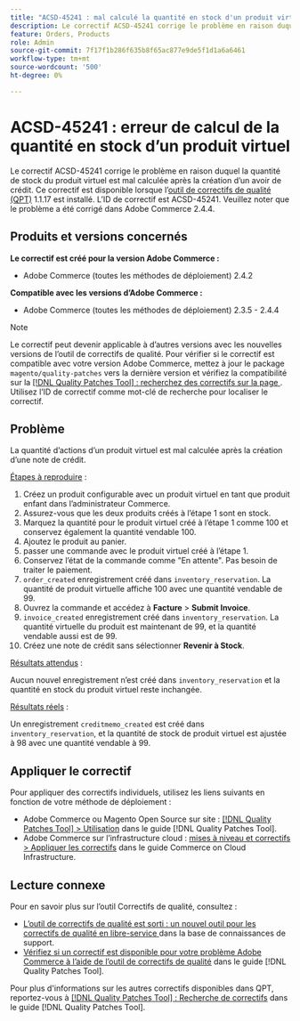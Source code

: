 ```yaml
---
title: "ACSD-45241 : mal calculé la quantité en stock d'un produit virtuel"
description: Le correctif ACSD-45241 corrige le problème en raison duquel la quantité de stock du produit virtuel est mal calculée après la création d’un avoir de crédit. Ce correctif est disponible lorsque l’[outil de correctifs de qualité (QPT)](https://experienceleague.adobe.com/fr/docs/commerce-knowledge-base/kb/announcements/commerce-announcements/magento-quality-patches-released-new-tool-to-self-serve-quality-patches) 1.1.17 est installé. L’ID de correctif est ACSD-45241. Veuillez noter que le problème a été corrigé dans Adobe Commerce 2.4.4.
feature: Orders, Products
role: Admin
source-git-commit: 7f17f1b286f635b8f65ac877e9de5f1d1a6a6461
workflow-type: tm+mt
source-wordcount: '500'
ht-degree: 0%

---
```


# ACSD-45241 : erreur de calcul de la quantité en stock d’un produit virtuel

Le correctif ACSD-45241 corrige le problème en raison duquel la quantité de stock du produit virtuel est mal calculée après la création d’un avoir de crédit. Ce correctif est disponible lorsque l’[outil de correctifs de qualité (QPT)](https://experienceleague.adobe.com/fr/docs/commerce-knowledge-base/kb/announcements/commerce-announcements/magento-quality-patches-released-new-tool-to-self-serve-quality-patches) 1.1.17 est installé. L’ID de correctif est ACSD-45241. Veuillez noter que le problème a été corrigé dans Adobe Commerce 2.4.4.

## Produits et versions concernés

**Le correctif est créé pour la version Adobe Commerce :**

* Adobe Commerce (toutes les méthodes de déploiement) 2.4.2

**Compatible avec les versions d’Adobe Commerce :**

* Adobe Commerce (toutes les méthodes de déploiement) 2.3.5 - 2.4.4

>[!NOTE]
>
>Le correctif peut devenir applicable à d’autres versions avec les nouvelles versions de l’outil de correctifs de qualité. Pour vérifier si le correctif est compatible avec votre version Adobe Commerce, mettez à jour le package `magento/quality-patches` vers la dernière version et vérifiez la compatibilité sur la [[!DNL Quality Patches Tool] : recherchez des correctifs sur la page ](https://experienceleague.adobe.com/fr/docs/commerce-knowledge-base/kb/announcements/commerce-announcements/magento-quality-patches-released-new-tool-to-self-serve-quality-patches). Utilisez l’ID de correctif comme mot-clé de recherche pour localiser le correctif.

## Problème

La quantité d’actions d’un produit virtuel est mal calculée après la création d’une note de crédit.

<u>Étapes à reproduire</u> :

1. Créez un produit configurable avec un produit virtuel en tant que produit enfant dans l’administrateur Commerce.
1. Assurez-vous que les deux produits créés à l’étape 1 sont en stock.
1. Marquez la quantité pour le produit virtuel créé à l’étape 1 comme 100 et conservez également la quantité vendable 100.
1. Ajoutez le produit au panier.
1. passer une commande avec le produit virtuel créé à l’étape 1.
1. Conservez l’état de la commande comme &quot;En attente&quot;. Pas besoin de traiter le paiement.
1. `order_created` enregistrement créé dans `inventory_reservation`. La quantité de produit virtuelle affiche 100 avec une quantité vendable de 99.
1. Ouvrez la commande et accédez à **Facture** > **Submit Invoice**.
1. `invoice_created` enregistrement créé dans `inventory_reservation`. La quantité virtuelle du produit est maintenant de 99, et la quantité vendable aussi est de 99.
1. Créez une note de crédit sans sélectionner **Revenir à Stock**.

<u>Résultats attendus</u> :

Aucun nouvel enregistrement n’est créé dans `inventory_reservation` et la quantité en stock du produit virtuel reste inchangée.

<u>Résultats réels</u> :

Un enregistrement `creditmemo_created` est créé dans `inventory_reservation`, et la quantité de stock de produit virtuel est ajustée à 98 avec une quantité vendable à 99.

## Appliquer le correctif

Pour appliquer des correctifs individuels, utilisez les liens suivants en fonction de votre méthode de déploiement :

* Adobe Commerce ou Magento Open Source sur site : [[!DNL Quality Patches Tool] > Utilisation](/help/tools/quality-patches-tool/usage.md) dans le guide [!DNL Quality Patches Tool].
* Adobe Commerce sur l’infrastructure cloud : [mises à niveau et correctifs > Appliquer les correctifs](https://experienceleague.adobe.com/docs/commerce-cloud-service/user-guide/develop/upgrade/apply-patches.html?lang=fr) dans le guide Commerce on Cloud Infrastructure.

## Lecture connexe

Pour en savoir plus sur l’outil Correctifs de qualité, consultez :

* [ L’outil de correctifs de qualité est sorti : un nouvel outil pour les correctifs de qualité en libre-service ](https://experienceleague.adobe.com/fr/docs/commerce-knowledge-base/kb/announcements/commerce-announcements/magento-quality-patches-released-new-tool-to-self-serve-quality-patches) dans la base de connaissances de support.
* [Vérifiez si un correctif est disponible pour votre problème Adobe Commerce à l’aide de l’outil de correctifs de qualité](/help/tools/quality-patches-tool/patches-available-in-qpt/check-patch-for-magento-issue-with-magento-quality-patches.md) dans le guide [!DNL Quality Patches Tool].

Pour plus d&#39;informations sur les autres correctifs disponibles dans QPT, reportez-vous à [[!DNL Quality Patches Tool] : Recherche de correctifs](https://experienceleague.adobe.com/tools/commerce-quality-patches/index.html?lang=fr) dans le guide [!DNL Quality Patches Tool].

